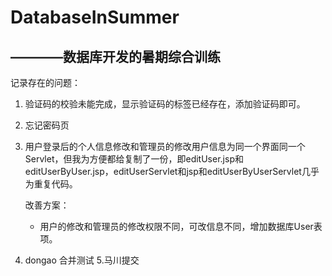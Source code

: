 # DatabaseInSummer
————数据库开发的暑期综合训练 
--- 
记录存在的问题： 
1. 验证码的校验未能完成，显示验证码的<img>标签已经存在，添加验证码即可。
2. 忘记密码页 
3. 用户登录后的个人信息修改和管理员的修改用户信息为同一个界面同一个Servlet，但我为方便都给复制了一份，即editUser.jsp和editUserByUser.jsp，editUserServlet和jsp和editUserByUserServlet几乎为重复代码。
    
    改善方案：
    - 用户的修改和管理员的修改权限不同，可改信息不同，增加数据库User表项。
4. dongao 合并测试
5.马川提交